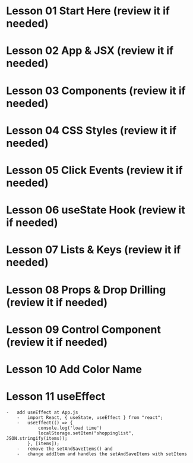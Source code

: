 # Lesson 01 Start Here (review it if needed)

# Lesson 02 App & JSX (review it if needed)

# Lesson 03 Components (review it if needed)

# Lesson 04 CSS Styles (review it if needed)

# Lesson 05 Click Events (review it if needed)

# Lesson 06 useState Hook (review it if needed)

# Lesson 07 Lists & Keys (review it if needed)

# Lesson 08 Props & Drop Drilling (review it if needed)

# Lesson 09 Control Component (review it if needed)

# Lesson 10 Add Color Name

# Lesson 11 useEffect
    -   add useEffect at App.js
        -   import React, { useState, useEffect } from "react";
        -   useEffect(() => {
                console.log('load time')
                localStorage.setItem("shoppinglist", JSON.stringify(items));
            }, [items]);
        -   remove the setAndSaveItems() and
        -   change addItem and handles the setAndSaveItems with setItems
    